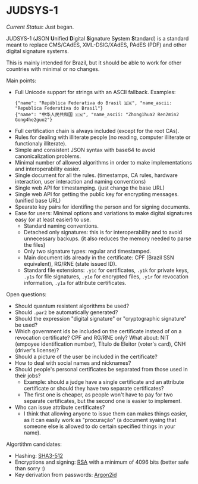 # JUDSYS-1

*Current Status*: Just began.

JUDSYS-1 (**J**SON **U**nified **D**igital **S**ignature S**y**stem **S**tandard) is a standard meant to replace CMS/CAdES, XML-DSIG/XAdES, PAdES (PDF) and other digital signature systems.

This is mainly intended for Brazil, but it should be able to work for other countries with minimal or no changes.

Main points:

  * Full Unicode support for strings with an ASCII fallback. Examples:
    ```
    {"name": "República Federativa do Brasil 🇧🇷", "name_ascii: "Republica Federativa do Brasil"}
    {"name": "中华人民共和国 🇨🇳", "name_ascii: "Zhong1hua2 Ren2min2 Gong4he2guo2"}
    ```
  * Full certification chain is always included (except for the root CAs).
  * Rules for dealing with illiterate people (no reading, computer illiterate or functionaly illiterate).
  * Simple and consistent JSON syntax with base64 to avoid canonicalization problems.
  * Minimal number of allowed algorithms in order to make implementations and interoperability easier.
  * Single document for all the rules. (timestamps, CA rules, hardware interaction, user interaction and naming conventions)
  * Single web API for timestamping. (just change the base URL)
  * Single web API for getting the public key for encrypting messages. (unified base URL)
  * Spearate key pairs for identifing the person and for signing documents.
  * Ease for users: Minimal options and variations to make digital signatures easy (or at least easier) to use.
    * Standard naming conventions.
    * Detached only signatures: this is for interoperability and to avoid unnecessary backups. (it also reduces the memory needed to parse the files)
    * Only two signature types: regular and timestamped.
    * Main document ids already in the certificate: CPF (Brazil SSN equivalent), RG/RNE (state issued ID).
    * Standard file extensions: `.y1c` for certificates, `.y1k` for private keys, `.y1s` for file signatures, `.y1e` for encrypted files, `.y1r` for revocation information, `.y1a` for attribute certificates.

Open questions:

  * Should quantum resistent algorithms be used?
  * Should `.par2` be automatically generated?
  * Should the expression "digital signature" or "cryptographic signature" be used?
  * Which government ids be included on the certificate instead of on a revocation certificate? CPF and RG/RNE only? What about: NIT (empoyee identification number), Título de Eleitor (voter's card), CNH (driver's license)?
  * Should a picture of the user be included in the certificate?
  * How to deal with social names and nicknames?
  * Should people's personal certificates be separated from those used in their jobs?
    * Example: should a judge have a single certificate and an attribute certificate or should they have two separate certificates? 
    * The first one is cheaper, as people won't have to pay for two separate certificates, but the second one is easier to implement.
  * Who can issue attribute certificates?
    * I think that allowing anyone to issue them can makes things easier, as it can easily work as "procuração" (a document syaing that someone else is allowed to do certain specified things in your name).

Algortithm candidates:

  * Hashing: [SHA3-512](https://en.wikipedia.org/wiki/SHA-3)
  * Encryptions and signing: [RSA](https://en.wikipedia.org/wiki/RSA_(cryptosystem)) with a minimum of 4096 bits (better safe than sorry :)
  * Key derivation from passwords: [Argon2id](https://en.wikipedia.org/wiki/Argon2)
